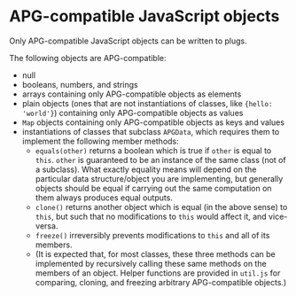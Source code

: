 # APG-compatible JavaScript objects

Only APG-compatible JavaScript objects can be written to plugs.

The following objects are APG-compatible:

- null
- booleans, numbers, and strings
- arrays containing only APG-compatible objects as elements
- plain objects (ones that are not instantiations of classes, like `{hello: 'world'}`) containing only APG-compatible objects as values
- `Map` objects containing only APG-compatible objects as keys and values
- instantiations of classes that subclass `APGData`, which requires them to implement the following member methods:
	- `equals(other)` returns a boolean which is true if `other` is equal to `this`. `other` is guaranteed to be an instance of the same class (not of a subclass). What exactly equality means will depend on the particular data structure/object you are implementing, but generally objects should be equal if carrying out the same computation on them always produces equal outputs.
	- `clone()` returns another object which is equal (in the above sense) to `this`, but such that no modifications to `this` would affect it, and vice-versa.
	- `freeze()` irreversibly prevents modifications to `this` and all of its members.
	- (It is expected that, for most classes, these three methods can be implemented by recursively calling these same methods on the members of an object. Helper functions are provided in `util.js` for comparing, cloning, and freezing arbitrary APG-compatible objects.)
